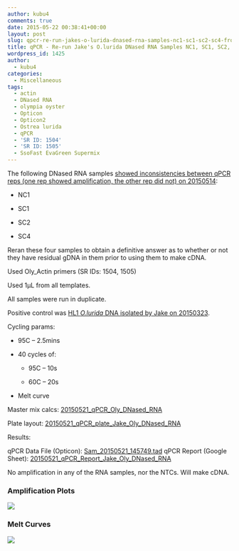 ```yaml
---
author: kubu4
comments: true
date: 2015-05-22 00:38:41+00:00
layout: post
slug: qpcr-re-run-jakes-o-lurida-dnased-rna-samples-nc1-sc1-sc2-sc4-from-20150514
title: qPCR - Re-run Jake's O.lurida DNased RNA Samples NC1, SC1, SC2, SC4 from 20150514
wordpress_id: 1425
author:
  - kubu4
categories:
  - Miscellaneous
tags:
  - actin
  - DNased RNA
  - olympia oyster
  - Opticon
  - Opticon2
  - Ostrea lurida
  - qPCR
  - 'SR ID: 1504'
  - 'SR ID: 1505'
  - SsoFast EvaGreen Supermix
---
```


The following DNased RNA samples [showed inconsistencies between qPCR reps (one rep showed amplification, the other rep did not) on 20150514](2015/05/14/qpcr-jakes-o-lurida-ctenidia-dnased-rna-control-samples.html):




    
  * NC1

    
  * SC1

    
  * SC2

    
  * SC4



Reran these four samples to obtain a definitive answer as to whether or not they have residual gDNA in them prior to using them to make cDNA.

Used Oly_Actin primers (SR IDs: 1504, 1505)

Used 1μL from all templates.

All samples were run in duplicate.

Positive control was [HL1 _O.lurida_ DNA isolated by Jake on 20150323](https://heareresearch.blogspot.com/2015/03/3-23-2015-ezna-dna-isolation-with-seed.html).

Cycling params:




    
  * 95C – 2.5mins

    
  * 40 cycles of:

    
    * 95C – 10s

    
    * 60C – 20s




    
  * Melt curve



Master mix calcs: [20150521_qPCR_Oly_DNased_RNA](httpss://docs.google.com/spreadsheets/d/1AVf-RgRTnR65N62REZ8RWKKucuh6IAlZpuaiUbs5uOY/edit?usp=sharing)

Plate layout: [20150521_qPCR_plate_Jake_Oly_DNased_RNA](httpss://docs.google.com/spreadsheets/d/1yijvNDdUAPcy-HhrkHjr1R3LwdFCQTj5ci02CraQa2k/edit?usp=sharing)



Results:

qPCR Data File (Opticon): [Sam_20150521_145749.tad](https://eagle.fish.washington.edu/Arabidopsis/qPCR/Opticon/Sam_20150521_145749.tad)
qPCR Report (Google Sheet): [20150521_qPCR_Report_Jake_Oly_DNased_RNA](httpss://docs.google.com/spreadsheets/d/1ey-Cih6uJxoUpskVAGJS_DfO3Zc3SJzvpcPTno6qNQA/edit?usp=sharing)



No amplification in any of the RNA samples, nor the NTCs. Will make cDNA.





### Amplification Plots



[![](https://eagle.fish.washington.edu/Arabidopsis/20150521_qPCR_Amp_Jake_Oly_DNased%20RNA_.JPG)](http://eagle.fish.washington.edu/Arabidopsis/20150521_qPCR_Amp_Jake_Oly_DNased%20RNA_.JPG)







### Melt Curves



[![](https://eagle.fish.washington.edu/Arabidopsis/20150521_qPCR_Melt_Jake_Oly_DNased%20RNA_.JPG)](http://eagle.fish.washington.edu/Arabidopsis/20150521_qPCR_Melt_Jake_Oly_DNased%20RNA_.JPG)
